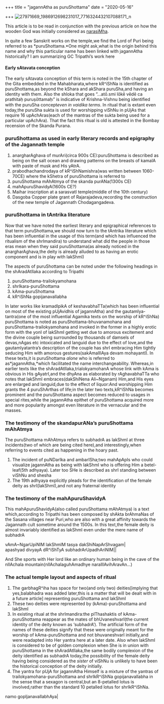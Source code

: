 +++
title = "jagannAtha as puruShottama"
date = "2020-05-16"

+++
![27971669_1986912698231017_7716324432107088171_n](https://padmavajrablog.files.wordpress.com/2020/05/27971669_1986912698231017_7716324432107088171_n.jpg?w=739)



This article is to be read in conjunction with the previous article on
how the wooden God was initially considered as
[narasiMha](https://padmavajra.net/2019/09/24/on-the-next-stage-of-evolution-of-the-deity-of-puri-jagannatha-as-narasimha/).

In quite a few Sanskrit works on the temple,we find the Lord of Puri
being referred to as *puruShottama.*One might ask,what is the origin
behind this name and why this particular name has been linked with
jagannAtha historically? I am summarizing GC Tripathi’s work here

#### Early sAtavata conception

The early sAtavata conception of this term is noted in the 15th chapter
of the Gita embedded in the Mahabharata,where kR^iShNa is identified as
puruShottama,as beyond the kShara and akShara puruSha,and having an
identity with them. Also the shloka that goes “…atō.smi lōkē vēdē ca
prathitaḥ puruṣōttamaḥ৷” is indicative of Krishna-Vishnu being
identified with the puruSha concept*even in vaidika terms*. In ritual
that is extant even today,the puruSha sukta is used for worshipping
viShNu in pUjAs that require 16 upAchAras(each of the mantras of the
sukta being used for a particular upAchAra). That the fact this ritual
is old is attested in the Bombay recension of the Skanda Purana.

### puruShottama as used in early literary records and epigraphy of the Jagannath temple

1.  anargharAghava of murAri(circa 900s CE):puruShottama is described as
    being on the salt ocean and drawing patterns on the breasts of
    kamalA with paste of musk and His yAtrA.
2.  prabodhachandrodaya of kR^iShNamishra(was written between 1060-70CE)
    where the kShetra of puruShottama is referred to
3.  puruShottama mAhAtmya of the skanda purANa(1300s CE)
4.  mahApuruShavidyA(1600s CE?)
5.  Maihar inscription at a sarasvatI temple(middle of the 10th century)
6.  Dasgoba Copper plate grant of Rajarajadeva,recording the
    construction of the new temple of Jagannath Chodagangadeva.



### puruShottama in tAntrika literature

Now that we have noted the earliest literary and epigraphical references
to that term puruShottama,we should now turn to the tAntrika literature
which has been influential in the usage of this term(and which has
influenced the ritualism of the shrImandira) to understand what did the
people in those eras mean when they said puruShottama(as already noticed
in the anargharAghava,the deity is already alluded to as having an
erotic component and is in play with lakShmI)

The aspects of puruShottama can be noted under the following headings in
the shAradAtIlaka according to Tripathi

1.  puruShottama-trailokyamohana
2.  shrIkara-puruShottama
3.  kAma-puruShottama
4.  kR^iShNa gopijanavallabha

In later works like kramadIpikA of keshavabhaTTa(which has been
influential on most of the existing pUjAvidhis of jagannAtha) and the
gautamIya-tantra(one of the most influential Agamika texts on the
worship of kR^iShNa) puruShottama is noted as
puruShottama-bhuvanamohana and puruShottama-trailokyamohana and invoked
in the former in a highly erotic form with the yonI of lakShmI getting
wet due to amorous excitement and the divine couple being surrounded by
thousands of damsels of devas,nAgas etc intoxicated and languid due to
the effect of love,and the gautamIyatantra’s description of the couple
has shrI embracing Him tightly seducing Him with amorous
gestures(sakAmalIlAya devam mohayantI). In these texts,it is
puruShottama *alone* who is referred to as*jagannAtha,*which
facilitated the name interchangeability. Whereas,in earlier texts like
the shAradAtIlaka,trialokyamohanA whose link with kAma is obvious in His
gAyatrI,and the dhyAna as elaborated by rAghavabhaTTa who notes that
lakShmI embraces(dakShiNena Ali\~Nganam) Him,and His eyes are enlarged
and languid,due to the effect of liquor:And worshipping Him grants the 4
puruShArthas of life;in the later two texts,kR^iShNa becomes prominent
and the puruShottama aspect becomes reduced to usages in special
rites,while the jagannAtha epithet of puruShottama acquired more and
more popularity amongst even literature in the vernacular and the
masses.

### The testimony of the skandapurANa’s puruShottama mAhAtmya

The puruShottama mAhAtmya refers to subhadrA as lakShmI at three
incidents(two of which are being cited here),and interestingly,when
referring to events cited as happening in the hoary past.

1.  The incident of puNDarIka and ambarISha;two mahApApIs who could
    visualize jagannAtha as being with lakShmI who is offering Him a
    betel-leaf(5th adhyaya). Later too SHe is described as shrI standing
    between viShNu and shesha
2.  The 19th adhyaya explicitly pleads for the identification of the
    female deity as shrI(lakShmI),and not any fraternal identity

### The testimony of the mahApuruShavidyA

This mahApuruShavidyA(also called puruShottama mAhAtmya) is a text
which,according to Tripathi has been composed by shAkta brAhmaNas of the
Sasana villages near Puri,who are also with a great affinity towards the
Jagannath cult sometime around the 1500s. In this text,the female deity
is almost invariably identified as lakShmI even under the mere name of
subhadrA

vAmA\~NgarUpiNIM lakShmIM tasya dakShiNapArShvagam\|  
apashyad divyayA dR^iShTyA subhadrArUpadhAriNIM\|\|

And She sports with Her lord like an ordinary human being in the cave of
the nIlAchala mountain(nIlAchalaguhAmadhye naralIlAvihAravAn…)

### The actual temple layout and aspects of ritual

1.  The garbhagR^iha has space for two(and only two) deities\[implying
    that yes,balabhadra was added later,this is a matter that will be
    dealt with in a future article\] representing puruShottama and
    lakShmI
2.  These two deities were represented by (kAma)-puruShottama and
    lakShmI
3.  In existing ritual at the shrImandira:the pIThashaktis of
    kAma-puruShottama reappear as the mates of bhUvaneshvarI(the current
    identity of the deity known as ‘subhadrA’). The artificial form of
    the names of these deities signify that these were originally meant
    for the worship of kAma-puruShottama and not bhuvaneshvarI
    initially,and were readapted into Her yantra here at a later date.
    Also when lakShmI is considered to be of golden complexion when She
    is in union with puruShottama in the shAradAtIlaka,the same bodily
    complexion of the deity identified as subhadrA today,the possibility
    of the female deity having being considered as the *sister* of
    viShNu is unlikely to have been the historical conception of the
    deity initially.
4.  The yantra for pUjA for jagannAtha Himself is a mixture of the
    yantras of trailokyamohana-puruShottama and shrIkR^iShNa
    gopijanavallabha in the sense that a sexagon is central,but an
    8-petalled lotus is involved,rather than the standard 10 petalled
    lotus for shrIkR^iShNa.



namo gopIjanavallabhAya\|
